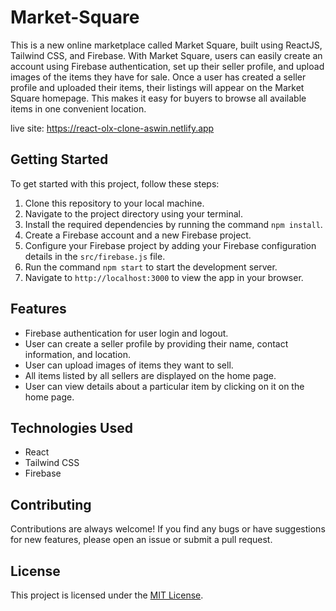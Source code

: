 # Market-Square

This is a new online marketplace called Market Square, built using ReactJS, Tailwind CSS, and Firebase. With Market Square, users can easily create an account using Firebase authentication, set up their seller profile, and upload images of the items they have for sale.
Once a user has created a seller profile and uploaded their items, their listings will appear on the Market Square homepage. This makes it easy for buyers to browse all available items in one convenient location.

live site: https://react-olx-clone-aswin.netlify.app

## Getting Started

To get started with this project, follow these steps:

1. Clone this repository to your local machine.
2. Navigate to the project directory using your terminal.
3. Install the required dependencies by running the command `npm install`.
4. Create a Firebase account and a new Firebase project.
5. Configure your Firebase project by adding your Firebase configuration details in the `src/firebase.js` file.
6. Run the command `npm start` to start the development server.
7. Navigate to `http://localhost:3000` to view the app in your browser.

## Features

- Firebase authentication for user login and logout.
- User can create a seller profile by providing their name, contact information, and location.
- User can upload images of items they want to sell.
- All items listed by all sellers are displayed on the home page.
- User can view details about a particular item by clicking on it on the home page.

## Technologies Used

- React
- Tailwind CSS
- Firebase

## Contributing

Contributions are always welcome! If you find any bugs or have suggestions for new features, please open an issue or submit a pull request.

## License

This project is licensed under the [MIT License](https://opensource.org/licenses/MIT).
